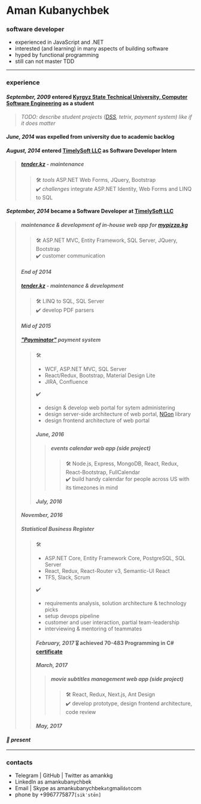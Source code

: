 # Aman Kubanychbek

### software developer  
* experienced in JavaScript and .NET
* interested (and learning) in many aspects of building software
* hyped by functional programming
* still can not master TDD
---
### experience

#### _September, 2009_ entered [Kyrgyz State Technical University, Computer Software Engineering][university] as a student  
> _TODO: describe student projects ([DSS], tetrix, payment system) like if it does matter_  
#### _June, 2014_ was expelled from university due to academic backlog  
#### _August, 2014_ entered [TimelySoft LLC] as Software Developer Intern  
> ##### [tender.kz] - maintenance  
> > 🛠 _tools_ ASP.NET Web Forms, JQuery, Bootstrap  
> > ✔️ _challenges_ integrate ASP.NET Identity, Web Forms and LINQ to SQL  
#### _September, 2014_ became a Software Developer at [TimelySoft LLC]  
> ##### maintenance & development of in-house web app for [mypizza.kg]  
> > 🛠 ASP.NET MVC, Entity Framework, SQL Server, JQuery, Bootstrap  
> > ✔️ customer communication  
> #### _End of 2014_  
> ##### [tender.kz] - maintenance & development  
> > 🛠 LINQ to SQL, SQL Server  
> > ✔️ develop PDF parsers  
> #### _Mid of 2015_  
> ##### ["Payminator"] payment system  
> > 🛠
> > - WCF, ASP.NET MVC, SQL Server
> > - React/Redux, Bootstrap, Material Design Lite
> > - JIRA, Confluence
> > 
> > ✔️
> > - design & develop web portal for sytem administering
> > - design server-side architecture of web portal, [NGon] library
> > - design frontend architecture of web portal  
> > #### _June, 2016_  
> > > ##### events calendar web app (side project)  
> > > > 🛠 Node.js, Express, MongoDB, React, Redux, React-Bootstrap, FullCalendar  
> > > > ✔️ build handy calendar for people across US with its timezones in mind  
> > #### _July, 2016_  
> #### _November, 2016_  
> ##### Statistical Business Register  
> > 🛠
> > - ASP.NET Core, Entity Framework Core, PostgreSQL, SQL Server
> > - React, Redux, React-Router v3, Semantic-UI React
> > - TFS, Slack, Scrum
> > 
> > ✔️
> > - requirements analysis, solution architecture & technology picks
> > - setup devops pipeline
> > - customer and user interaction, partial team-leadership
> > - interviewing & mentoring of teammates
> > 
> > #### _February, 2017_ 🎖 achieved 70-483 Programming in C# [certificate]  
> > 
> > #### _March, 2017_  
> > > ##### movie subtitles management web app (side project)  
> > > > 🛠 React, Redux, Next.js, Ant Design  
> > > > ✔️ develop prototype, design frontend architecture, code review  
> > #### _May, 2017_  
#### _🏁 present_  
---
### contacts
* Telegram | GitHub | Twitter as amankkg
* LinkedIn as amankubanychbek
* Email | Skype as amankubanychbek`at`gmail`dot`com
* phone by +9967775877`[sikˈstēn]`

[NGon]: https://github.com/amankkg/NGonAlt
[certificate]: http://www.mycertprofile.com/Profile/1138880762/90/1486
["Payminator"]: http://www.timelysoft.net/timelysoft/ru/product/Payminator
[mypizza.kg]: http://www.timelysoft.net/timelysoft/en/product/TSSalaryEFMCheckList--upravlenie-oprosami-1
[tender.kz]: http://www.timelysoft.net/timelysoft/en/product/Information-Portal-wwwtenderkz
[TimelySoft LLC]: http://www.timelysoft.net/timelysoft
[DSS]: https://github.com/amankkg/DSS
[university]: https://kstu.kg/kafedra-programmnoe-obespechenie-kompyuternyh-sistem/
